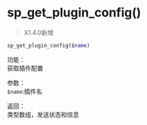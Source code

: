 # sp_get_plugin_config()
> X1.4.0新增

```php
sp_get_plugin_config($name)
```

功能：  
获取插件配置

参数：  
`$name`:插件名

返回：  
类型数组，发送状态和信息